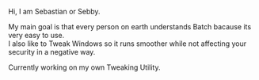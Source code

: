 Hi, I am Sebastian or Sebby.   

My main goal is that every person on earth understands Batch bacause its very easy to use.   
I also like to Tweak Windows so it runs smoother while not affecting your security in a negative way.   

Currently working on my own Tweaking Utility.   
